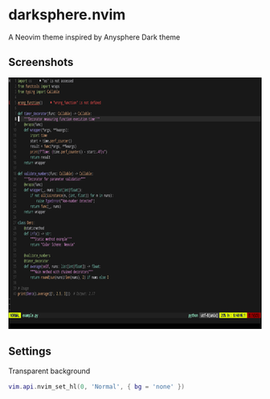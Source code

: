 # darksphere.nvim
A Neovim theme inspired by Anysphere Dark theme

## Screenshots
<img src="https://github.com/petronny/darksphere.nvim/raw/refs/heads/main/screenshots/python.png" alt="Python Screenshot" style="height: 500px;">

## Settings

Transparent background

```lua
vim.api.nvim_set_hl(0, 'Normal', { bg = 'none' })
```
